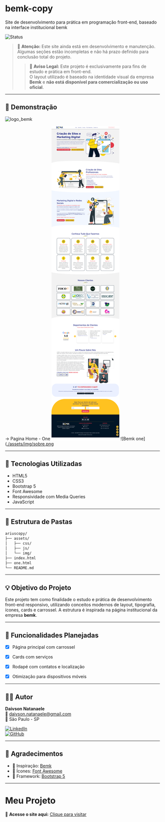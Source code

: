 # bemk-copy
 Site de desenvolvimento para prática em programação front-end, baseado na interface institucional bemk


![Status](https://img.shields.io/badge/status-em%20desenvolvimento-yellow)


> 🚧 **Atenção:** Este site ainda está em desenvolvimento e manutenção.  
> Algumas seções estão incompletas e não há prazo definido para conclusão total do projeto.
> > 🛑 **Aviso Legal:** Este projeto é exclusivamente para fins de estudo e prática em front-end.  
> O layout utilizado é baseado na identidade visual da empresa **Bemk** e **não está disponível para comercialização ou uso oficial**.

---

## 📸 Demonstração

<img width="237" height="77" alt="logo_bemk" src="https://github.com/user-attachments/assets/b0626155-5ff5-43d2-97a6-1798d46c5938" />

-> Pagina Home - One
![Bemk Home](https://github.com/ClarckDaivson/bemk-copy/blob/main/assets/img/bemk.png)
![Bemk one]([./assets/img/sobre.png](https://github.com/ClarckDaivson/bemk-copy/blob/main/assets/img/one.png)


---

## 🧩 Tecnologias Utilizadas

- HTML5
- CSS3
- Bootstrap 5
- Font Awesome
- Responsividade com Media Queries
- JavaScript

---

## 📁 Estrutura de Pastas

```plaintext
ariuscopy/
├── assets/
│   ├── css/
│   ├── js/
│   └── img/
├── index.html
├── one.html
└── README.md
```

---

## 💡 Objetivo do Projeto

Este projeto tem como finalidade o estudo e prática de desenvolvimento front-end responsivo, utilizando conceitos modernos de layout, tipografia, ícones, cards e carrossel. A estrutura é inspirada na página institucional da empresa **bemk**.

---

## 🚀 Funcionalidades Planejadas

- [x] Página principal com carrossel
- [x] Cards com serviços
- [x] Rodapé com contatos e localização
- [x] Otimização para dispositivos móveis


---

## 👨‍💻 Autor

**Daivson Natanaele**  
📧 daivson.natanaele@gmail.com  
📍 São Paulo - SP

[![LinkedIn](https://img.shields.io/badge/LinkedIn-Daivson%20Natanaele-blue?style=flat-square&logo=linkedin)](https://www.linkedin.com/in/daivson-natanaele-5834b745/l)  
[![GitHub](https://img.shields.io/badge/GitHub-daivsonnatanaele-000?style=flat-square&logo=github)](https://github.com/ClarckDaivson)

---

## 🙌 Agradecimentos

- 🎯 Inspiração: [Bemk]([https://arius.com.br](https://bemktech.com.br/))
- 🎨 Ícones: [Font Awesome](https://fontawesome.com)
- 🧩 Framework: [Bootstrap 5](https://getbootstrap.com)

---


# Meu Projeto

🔗 **Acesse o site aqui:** [Clique para visitar](https://clarckdaivson.github.io/bemk-copy/)
